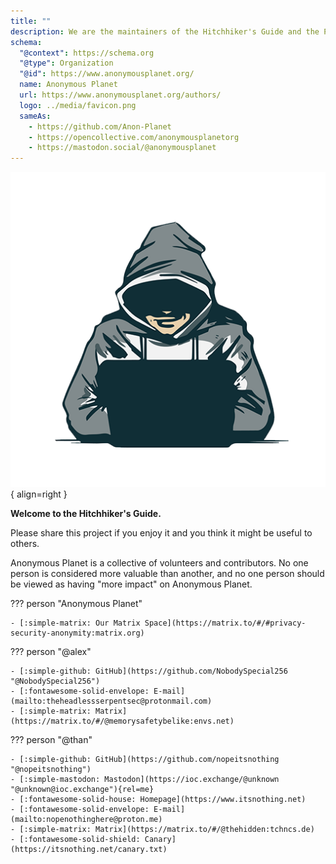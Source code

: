 ```yaml
---
title: ""
description: We are the maintainers of the Hitchhiker's Guide and the PSA Matrix space.
schema:
  "@context": https://schema.org
  "@type": Organization
  "@id": https://www.anonymousplanet.org/
  name: Anonymous Planet
  url: https://www.anonymousplanet.org/authors/
  logo: ../media/favicon.png
  sameAs:
    - https://github.com/Anon-Planet
    - https://opencollective.com/anonymousplanetorg
    - https://mastodon.social/@anonymousplanet
---
```

![Anonymous Planet logo](media/profile.png){ align=right }

**Welcome to the Hitchhiker's Guide.**

Please share this project if you enjoy it and you think it might be useful to others.

Anonymous Planet is a collective of volunteers and contributors. No one person is considered more valuable than another, and no one person should be viewed as having "more impact" on Anonymous Planet. 

??? person "Anonymous Planet"  

    - [:simple-matrix: Our Matrix Space](https://matrix.to/#/#privacy-security-anonymity:matrix.org)

??? person "@alex"

    - [:simple-github: GitHub](https://github.com/NobodySpecial256 "@NobodySpecial256")
    - [:fontawesome-solid-envelope: E-mail](mailto:theheadlessserpentsec@protonmail.com)
    - [:simple-matrix: Matrix](https://matrix.to/#/@memorysafetybelike:envs.net)

??? person "@than"

    - [:simple-github: GitHub](https://github.com/nopeitsnothing "@nopeitsnothing")
    - [:simple-mastodon: Mastodon](https://ioc.exchange/@unknown "@unknown@ioc.exchange"){rel=me}
    - [:fontawesome-solid-house: Homepage](https://www.itsnothing.net)
    - [:fontawesome-solid-envelope: E-mail](mailto:nopenothinghere@proton.me)
    - [:simple-matrix: Matrix](https://matrix.to/#/@thehidden:tchncs.de)
    - [:fontawesome-solid-shield: Canary](https://itsnothing.net/canary.txt)
